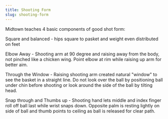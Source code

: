 ```yaml
---
title: Shooting Form
slug: shooting-form
---
```

Midtown teaches 4 basic components of good shot form:

Square and balanced - hips square to pasket and weight even distributed on feet

Elbow Away - Shooting arm at 90 degree and raising away from the body, not pinched like a chicken wing. Point elbow at rim while raising up arm for better aim.

Through the Window - Raising shooting arm created natural "window" to see the basket in a straight line.  Do not look over the ball by positioning ball under chin before shooting or look around the side of the ball by tilting head. 

Snap through and Thumbs up - Shooting hand lets middle and index finger roll off ball last while wrist snaps down. Opposite palm is resting lightly on side of ball and thumb points to ceiling as ball is released for clear path.